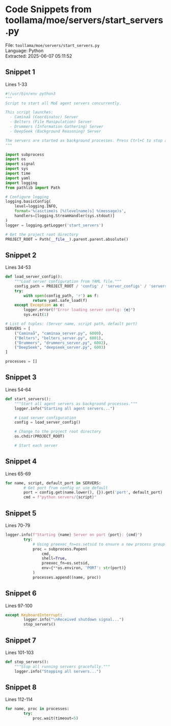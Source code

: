 # Code Snippets from toollama/moe/servers/start_servers.py

File: `toollama/moe/servers/start_servers.py`  
Language: Python  
Extracted: 2025-06-07 05:11:52  

## Snippet 1
Lines 1-33

```Python
#!/usr/bin/env python3
"""
Script to start all MoE agent servers concurrently.

This script launches:
  - Caminaå (Coordinator) Server
  - Belters (File Manipulation) Server
  - Drummers (Information Gathering) Server
  - DeepSeek (Background Reasoning) Server

The servers are started as background processes. Press Ctrl+C to stop all servers.
"""

import subprocess
import os
import signal
import sys
import time
import yaml
import logging
from pathlib import Path

# Configure logging
logging.basicConfig(
    level=logging.INFO,
    format='%(asctime)s [%(levelname)s] %(message)s',
    handlers=[logging.StreamHandler(sys.stdout)]
)
logger = logging.getLogger('start_servers')

# Get the project root directory
PROJECT_ROOT = Path(__file__).parent.parent.absolute()
```

## Snippet 2
Lines 34-53

```Python
def load_server_config():
    """Load server configuration from YAML file."""
    config_path = PROJECT_ROOT / 'config' / 'server_configs' / 'servers.yaml'
    try:
        with open(config_path, 'r') as f:
            return yaml.safe_load(f)
    except Exception as e:
        logger.error(f"Error loading server config: {e}")
        sys.exit(1)

# List of tuples: (Server name, script path, default port)
SERVERS = [
    ("Caminaå", "caminaa_server.py", 6000),
    ("Belters", "belters_server.py", 6001),
    ("Drummers", "drummers_server.py", 6002),
    ("DeepSeek", "deepseek_server.py", 6003)
]

processes = []
```

## Snippet 3
Lines 54-64

```Python
def start_servers():
    """Start all agent servers as background processes."""
    logger.info("Starting all agent servers...")

    # Load server configuration
    config = load_server_config()

    # Change to the project root directory
    os.chdir(PROJECT_ROOT)

    # Start each server
```

## Snippet 4
Lines 65-69

```Python
for name, script, default_port in SERVERS:
        # Get port from config or use default
        port = config.get(name.lower(), {}).get('port', default_port)
        cmd = f"python servers/{script}"
```

## Snippet 5
Lines 70-79

```Python
logger.info(f"Starting {name} Server on port {port}: {cmd}")
        try:
            # Using preexec_fn=os.setsid to ensure a new process group is created
            proc = subprocess.Popen(
                cmd,
                shell=True,
                preexec_fn=os.setsid,
                env={**os.environ, 'PORT': str(port)}
            )
            processes.append((name, proc))
```

## Snippet 6
Lines 97-100

```Python
except KeyboardInterrupt:
        logger.info("\nReceived shutdown signal...")
        stop_servers()
```

## Snippet 7
Lines 101-103

```Python
def stop_servers():
    """Stop all running servers gracefully."""
    logger.info("Stopping all servers...")
```

## Snippet 8
Lines 112-114

```Python
for name, proc in processes:
        try:
            proc.wait(timeout=5)
```

